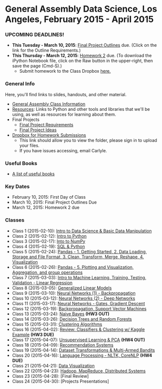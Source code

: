 General Assembly Data Science, Los Angeles, February 2015 - April 2015
===========

### UPCOMING DEADLINES!
- **This Tuesday - March 10, 2015**: [Final Project Outlines](https://github.com/ga-students/la-dat-06/wiki/Final_Project_Req#outline-due-march-10-present--discuss-april-23) due. (Click on the link for the Outline Requirements.)
- **This Thursday - March 12, 2015**: [Homework 2](./Homework/HW2/LinRegressionHW.ipynb) due. (To download the iPython Notebook file, click on the Raw button in the upper-right, then save the page (Cmd-S).)
  - Submit homework to the Class Dropbox [here.](https://www.dropbox.com/sh/ezw663kqc9327wo/AAAwmMvntIUpFQK7KCllu5P1a?dl=0)

### General Info
Here, you'll find links to slides, handouts, and other material.
- [General Assembly Class Information](https://generalassemb.ly/education/data-science/los-angeles)
- [Resources](https://github.com/ga-students/la-dat-05/wiki/Resources): Links to Python and other tools and libraries that we'll be using, as well as resources for learning about them. 
- Final Projects
  - [Final Project Requirements](https://github.com/ga-students/la-dat-06/wiki/Final_Project_Req)
  - [Final Project Ideas](https://github.com/ga-students/la-dat-06/wiki/Final_Project_Ideas)
- [Dropbox for Homework Submissions](https://www.dropbox.com/sh/44oubb2aewg102d/AACJR0vv0m1sZJ7jj58sjyGWa?dl=0)
  - This link should allow you to view the folder, please sign in to upload your files.
  - If you have issues accessing, email Carlyle.
### Useful Books
- [A list of useful books](https://github.com/adparker/GADSLA_1403/wiki/Books)

### Key Dates
- February 10, 2015: First Day of Class
- March 10, 2015: Final Project Outlines Due
- March 12, 2015: Homework 2 due

### Classes
- Class 1 (2015-02-10): [Intro to Data Science & Basic Data Manipulation](https://github.com/ga-students/la-dat-06/wiki/Lesson-01)
- Class 2 (2015-02-12): [Intro to Python](https://github.com/ga-students/la-dat-06/wiki/Lesson-02)
- Class 3 (2015-02-17): [Into to NumPy](https://github.com/ga-students/la-dat-06/wiki/Lesson-03)
- Class 4 (2015-02-19): [SQL & Python](https://github.com/ga-students/la-dat-06/wiki/Lesson-04)
- Class 5 (2015-02-24): [Pandas - 1. Getting Started, 2. Data Loading, Storage and File Format, 3. Clean, Transform, Merge, Reshape, 4. Visualization](https://github.com/ga-students/la-dat-06/wiki/Lesson-05)
- Class 6 (2015-02-26): [Pandas - 5. Plotting and Visualization, Aggregation, and group operations](https://github.com/ga-students/la-dat-06/wiki/Lesson-06)
- Class 7 (2015-03-03): [Intro to Machine Learning, Training, Testing, Validation - Linear Regression](https://github.com/ga-students/la-dat-06/wiki/Lesson-07)
- Class 8 (2015-03-05): [Generalized Linear Models](https://github.com/ga-students/la-dat-06/wiki/Lesson-08)
- Class 9 (2015-03-10): [Neural Networks (1) - Backpropagation](https://github.com/ga-students/la-dat-06/wiki/Lesson-09)
- Class 10 (2015-03-12): [Neural Networks (2) - Deep Networks](https://github.com/ga-students/la-dat-06/wiki/Lesson-10)
- Class 11 (2015-03-17): [Neural Networks - Gates, Gradient Descent](https://github.com/ga-students/la-dat-06/wiki/Lesson-11)
- Class 12 (2015-03-19): [Backpropagation, Support Vector Machines](https://github.com/ga-students/la-dat-06/wiki/Lesson-12)
- Class 13 (2015-03-24): [Naive Bayes](https://github.com/ga-students/la-dat-06/wiki/Lesson-13) **(HW3 OUT)**
- Class 14 (2015-03-26): [Decision Trees and Random Forests](https://github.com/ga-students/la-dat-06/wiki/Lesson-14)
- Class 15 (2015-03-31): [Clustering Algorithms](https://github.com/ga-students/la-dat-06/wiki/Lesson-15)
- Class 16 (2015-04-02): [Review: Classifiers & Clustering w/ Kaggle Example](https://github.com/ga-students/la-dat-06/wiki/Lesson-16) **(HW3 DUE)**
- Class 17 (2015-04-07): [Unsupervised Learning & PCA](https://github.com/ga-students/la-dat-06/wiki/Lesson-17) **(HW4 OUT)**
- Class 18 (2015-04-09): [Recommendation Systems](https://github.com/ga-students/la-dat-06/wiki/Lesson-18)
- Class 19 (2015-04-14): [Dataset Transformations & Multi-Armed Bandits](https://github.com/ga-students/la-dat-06/wiki/Lesson-19)
- Class 20 (2015-04-16): [Language Processing - NLTK, CoreNLP](https://github.com/ga-students/la-dat-06/wiki/Lesson-20) **(HW4 DUE)**
- Class 21 (2015-04-21): [Data Visualization](https://github.com/ga-students/la-dat-06/wiki/Lesson-21)
- Class 22 (2015-04-23): [Hadoop, MapReduce, Distributed Systems](https://github.com/ga-students/la-dat-06/wiki/Lesson-22)
- Class 23 (2015-04-28): [Final Review]
- Class 24 (2015-04-30): [Projects Presentations]
